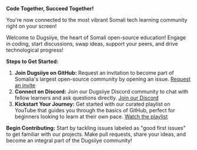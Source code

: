 **Code Together, Succeed Together!**

You're now connected to the most vibrant Somali tech learning community right on your screen!

Welcome to Dugsiiye, the heart of Somali open-source education! Engage in coding, start discussions, swap ideas, support your peers, and drive technological progress!

**Steps to Get Started:**

1. **Join Dugsiiye on GitHub:** Request an invitation to become part of Somalia's largest open-source community by opening an issue. [Request an invite](https://github.com/dugsiiyeinc/community/issues/new?title=Please+invite+me+to+the+GitHub+Organization&labels=Invitation)
2. **Connect on Discord:** Join our Dugsiiye Discord community to chat with fellow learners and ask questions directly. [Join our Discord](https://discord.gg/your-invite-link)
3. **Kickstart Your Journey:** Get started with our curated playlist on YouTube that guides you through the basics of GitHub, perfect for beginners looking to learn at their own pace. [Watch the playlist](https://www.youtube.com/@dugsiiye/playlists)

**Begin Contributing:**
Start by tackling issues labeled as "good first issues" to get familiar with our projects. Make pull requests, share your ideas, and become an integral part of the Dugsiiye community!
